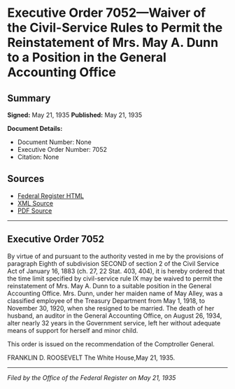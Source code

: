 # Executive Order 7052—Waiver of the Civil-Service Rules to Permit the Reinstatement of Mrs. May A. Dunn to a Position in the General Accounting Office

## Summary

**Signed:** May 21, 1935
**Published:** May 21, 1935

**Document Details:**
- Document Number: None
- Executive Order Number: 7052
- Citation: None

## Sources
- [Federal Register HTML](https://www.presidency.ucsb.edu/documents/executive-order-7052-waiver-the-civil-service-rules-permit-the-reinstatement-mrs-may-dunn)
- [XML Source](None)
- [PDF Source](None)

---

## Executive Order 7052

By virtue of and pursuant to the authority vested in me by the provisions of paragraph Eighth of subdivision SECOND of section 2 of the Civil Service Act of January 16, 1883 (ch. 27, 22 Stat. 403, 404), it is hereby ordered that the time limit specified by civil-service rule IX may be waived to permit the reinstatement of Mrs. May A. Dunn to a suitable position in the General Accounting Office. Mrs. Dunn, under her maiden name of May Alley, was a classified employee of the Treasury Department from May 1, 1918, to November 30, 1920, when she resigned to be married. The death of her husband, an auditor in the General Accounting Office, on August 26, 1934, alter nearly 32 years in the Government service, left her without adequate means of support for herself and minor child.

This order is issued on the recommendation of the Comptroller General.

FRANKLIN D. ROOSEVELT
The White House,May 21, 1935.

---

*Filed by the Office of the Federal Register on May 21, 1935*
